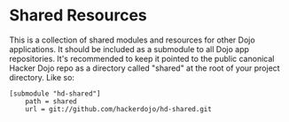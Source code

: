 # Shared Resources
This is a collection of shared modules and resources for other Dojo applications. It should be included
as a submodule to all Dojo app repositories. It's recommended to keep it pointed to the public canonical
Hacker Dojo repo as a directory called "shared" at the root of your project directory. Like so:

    [submodule "hd-shared"]
        path = shared
        url = git://github.com/hackerdojo/hd-shared.git